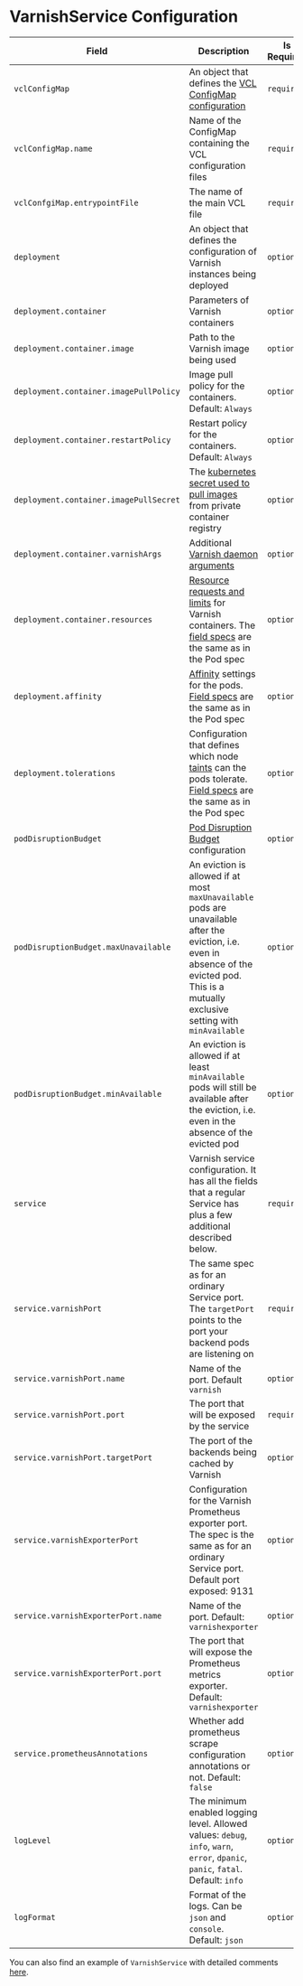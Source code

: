 # VarnishService Configuration

| Field                                                  | Description                                                                                                                                                                                                                                                                                                                                          | Is Required |
|--------------------------------------------------------|------------------------------------------------------------------------------------------------------------------------------------------------------------------------------------------------------------------------------------------------------------------------------------------------------------------------------------------------------|-------------|
| `vclConfigMap`                                         | An object that defines the [VCL ConfigMap configuration](vcl-configuration.md)                                                                                                                                                                                                                                                                       | `required`  |
| `vclConfigMap.name                    `                | Name of the ConfigMap containing the VCL configuration files                                                                                                                                                                                                                                                                                         | `required`  |
| `vclConfgiMap.entrypointFile          `                | The name of the main VCL file                                                                                                                                                                                                                                                                                                                        | `required`  |
| `deployment                           `                | An object that defines the configuration of Varnish instances being deployed                                                                                                                                                                                                                                                                         | `optional`  |
| `deployment.container                 `                | Parameters of Varnish containers                                                                                                                                                                                                                                                                                                                     | `optional`  |
| `deployment.container.image           `                | Path to the Varnish image being used                                                                                                                                                                                                                                                                                                                 | `optional`  |
| `deployment.container.imagePullPolicy `                | Image pull policy for the containers. Default: `Always`                                                                                                                                                                                                                                                                                              | `optional`  |
| `deployment.container.restartPolicy   `                | Restart policy for the containers. Default: `Always`                                                                                                                                                                                                                                                                                                 | `optional`  |
| `deployment.container.imagePullSecret `                | The [kubernetes secret used to pull images](https://kubernetes.io/docs/concepts/configuration/secret/#using-imagepullsecrets) from private container registry                                                                                                                                                                                        | `optional`  |
| `deployment.container.varnishArgs     `                | Additional [Varnish daemon arguments](https://varnish-cache.org/docs/trunk/reference/varnishd.html#options)                                                                                                                                                                                                                                          | `optional`  |
| `deployment.container.resources       `                | [Resource requests and limits](https://kubernetes.io/docs/concepts/configuration/manage-compute-resources-container/#resource-requests-and-limits-of-pod-and-container) for Varnish containers. The [field specs](https://kubernetes.io/docs/reference/generated/kubernetes-api/v1.13/#resourcerequirements-v1-core) are the same as in the Pod spec | `optional`  |
| `deployment.affinity                  `                | [Affinity](https://kubernetes.io/docs/concepts/configuration/assign-pod-node/#affinity-and-anti-affinity) settings for the pods. [Field specs](https://kubernetes.io/docs/reference/generated/kubernetes-api/v1.13/#affinity-v1-core) are the same as in the Pod spec                                                                                | `optional`  |
| `deployment.tolerations               `                | Configuration that defines which node [taints](https://kubernetes.io/docs/concepts/configuration/taint-and-toleration/) can the pods tolerate. [Field specs](https://kubernetes.io/docs/reference/generated/kubernetes-api/v1.13/#toleration-v1-core) are the same as in the Pod spec                                                                | `optional`  |
| `podDisruptionBudget                  `                | [Pod Disruption Budget](https://kubernetes.io/docs/tasks/run-application/configure-pdb/#specifying-a-poddisruptionbudget) configuration                                                                                                                                                                                                              | `optional`  |
| `podDisruptionBudget.maxUnavailable                  ` | An eviction is allowed if at most `maxUnavailable` pods are unavailable after the eviction, i.e. even in absence of the evicted pod. This is a mutually exclusive setting with `minAvailable`                                                                                                                                                        | `optional`  |
| `podDisruptionBudget.minAvailable                  `   | An eviction is allowed if at least `minAvailable` pods will still be available after the eviction, i.e. even in the absence of the evicted pod                                                                                                                                                                                                       | `optional`  |
| `service                              `                | Varnish service configuration. It has all the fields that a regular Service has plus a few additional described below.                                                                                                                                                                                                                               | `required`  |
| `service.varnishPort                  `                | The same spec as for an ordinary Service port. The `targetPort` points to the port your backend pods are listening on                                                                                                                                                                                                                                | `required`  |
| `service.varnishPort.name                  `           | Name of the port. Default `varnish`                                                                                                                                                                                                                                                                                                                  | `optional`  |
| `service.varnishPort.port                  `           | The port that will be exposed by the service                                                                                                                                                                                                                                                                                                         | `required`  |
| `service.varnishPort.targetPort                  `     | The port of the backends being cached by Varnish                                                                                                                                                                                                                                                                                                     | `optional`  |
| `service.varnishExporterPort          `                | Configuration for the Varnish Prometheus exporter port. The spec is the same as for an ordinary Service port. Default port exposed: 9131                                                                                                                                                                                                             | `optional`  |
| `service.varnishExporterPort.name          `           | Name of the port. Default: `varnishexporter`                                                                                                                                                                                                                                                                                                         | `optional`  |
| `service.varnishExporterPort.port          `           | The port that will expose the Prometheus metrics exporter. Default: `varnishexporter`                                                                                                                                                                                                                                                                | `optional`  |
| `service.prometheusAnnotations        `                | Whether add prometheus scrape configuration annotations or not. Default: `false`                                                                                                                                                                                                                                                                     | `optional`  |
| `logLevel                             `                | The minimum enabled logging level. Allowed values: `debug`, `info`, `warn`, `error`, `dpanic`, `panic`, `fatal`. Default: `info`                                                                                                                                                                                                                     | `optional`  |
| `logFormat                            `                | Format of the logs. Can be `json` and `console`. Default: `json`                                                                                                                                                                                                                                                                                     | `optional`  |

You can also find an example of `VarnishService` with detailed comments [here](https://github.ibm.com/TheWeatherCompany/icm-varnish-k8s-operator/blob/master/config/samples/icm_v1alpha1_varnishservice.yaml). 
